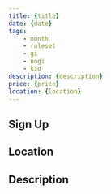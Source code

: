 ```yaml
---
title: {title}
date: {date}
tags:
    - month
    - ruleset
    - gi 
    - nogi 
    - kid
description: {description}
price: {price}
location: {location}
---
```

## Sign Up

## Location

## Description